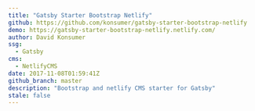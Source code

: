 ```yaml
---
title: "Gatsby Starter Bootstrap Netlify"
github: https://github.com/konsumer/gatsby-starter-bootstrap-netlify
demo: https://gatsby-starter-bootstrap-netlify.netlify.com/
author: David Konsumer
ssg:
  - Gatsby
cms:
  - NetlifyCMS
date: 2017-11-08T01:59:41Z
github_branch: master
description: "Bootstrap and netlify CMS starter for Gatsby"
stale: false
---
```

